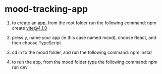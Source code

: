 # mood-tracking-app

1. to create an app, from the root folder run the following command:
npm create vite@4.1.0

2. press y, name your app (in this case named mood), choose React, and then choose TypeScript

3. cd in to the mood folder, and run the following command:
npm install

4. to run the app, from the mood folder type the following command:
npm run dev
